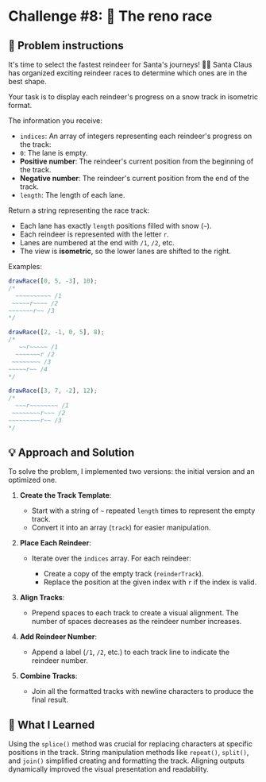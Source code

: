# Challenge #8: 🦌 The reno race

## 🧠 Problem instructions

It's time to select the fastest reindeer for Santa's journeys! 🦌🎄
Santa Claus has organized exciting reindeer races to determine which ones are in the best shape.

Your task is to display each reindeer's progress on a snow track in isometric format.

The information you receive:

- `indices`: An array of integers representing each reindeer's progress on the track:
- `0`: The lane is empty.
- **Positive number**: The reindeer's current position from the beginning of the track.
- **Negative number**: The reindeer's current position from the end of the track.
- `length`: The length of each lane.

Return a string representing the race track:

- Each lane has exactly `length` positions filled with snow (`~`).
- Each reindeer is represented with the letter `r`.
- Lanes are numbered at the end with `/1`, `/2`, etc.
- The view is **isometric**, so the lower lanes are shifted to the right.

Examples:

```javascript
drawRace([0, 5, -3], 10);
/*
  ~~~~~~~~~~ /1
 ~~~~~r~~~~ /2
~~~~~~~r~~ /3
*/

drawRace([2, -1, 0, 5], 8);
/*
   ~~r~~~~~ /1
  ~~~~~~~r /2
 ~~~~~~~~ /3
~~~~~r~~ /4
*/

drawRace([3, 7, -2], 12);
/*
  ~~~r~~~~~~~~ /1
 ~~~~~~~~r~~~ /2
~~~~~~~~~r~~ /3
*/
```

## 💡 Approach and Solution

To solve the problem, I implemented two versions: the initial version and an optimized one.

1. **Create the Track Template**:

   - Start with a string of `~` repeated `length` times to represent the empty track.
   - Convert it into an array (`track`) for easier manipulation.

2. **Place Each Reindeer**:

   - Iterate over the `indices` array. For each reindeer:

     - Create a copy of the empty track (`reinderTrack`).
     - Replace the position at the given index with `r` if the index is valid.

3. **Align Tracks**:

   - Prepend spaces to each track to create a visual alignment. The number of spaces decreases as the reindeer number increases.

4. **Add Reindeer Number**:

   - Append a label (`/1`, `/2`, etc.) to each track line to indicate the reindeer number.

5. **Combine Tracks**:

   - Join all the formatted tracks with newline characters to produce the final result.

## 🎉 What I Learned

Using the `splice()` method was crucial for replacing characters at specific positions in the track.
String manipulation methods like `repeat()`, `split()`, and `join()` simplified creating and formatting the track.
Aligning outputs dynamically improved the visual presentation and readability.
